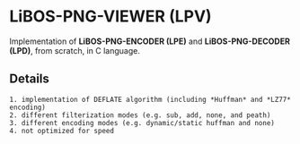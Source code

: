 # LiBOS-PNG-VIEWER (LPV)
Implementation of **LiBOS-PNG-ENCODER (LPE)** and **LiBOS-PNG-DECODER (LPD)**, from scratch, in C language.



## Details
    1. implementation of DEFLATE algorithm (including *Huffman* and *LZ77* encoding)
    2. different filterization modes (e.g. sub, add, none, and peath)
    3. different encoding modes (e.g. dynamic/static huffman and none)
    4. not optimized for speed
